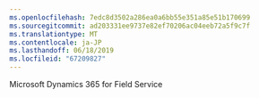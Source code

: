 ```yaml
---
ms.openlocfilehash: 7edc8d3502a286ea0a6bb55e351a85e51b170699
ms.sourcegitcommit: ad203331ee9737e82ef70206ac04eeb72a5f9c7f
ms.translationtype: MT
ms.contentlocale: ja-JP
ms.lasthandoff: 06/18/2019
ms.locfileid: "67209827"
---
```

Microsoft Dynamics 365 for Field Service